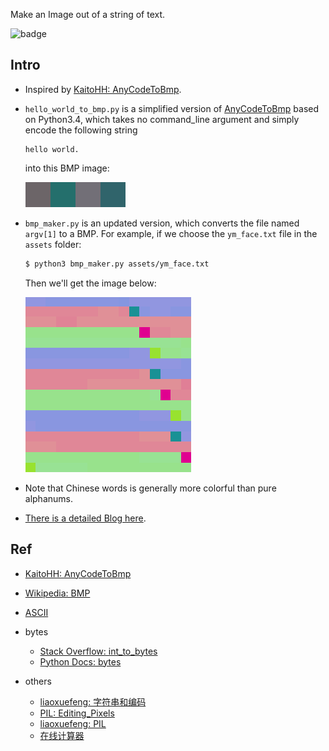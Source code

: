 Make an Image out of a string of text.

![badge](https://img.shields.io/badge/Python-3.4%2B-brightgreen.svg)

##	Intro

*	Inspired by [KaitoHH: AnyCodeToBmp](https://github.com/KaitoHH/AnyCodeToBmp).

*	`hello_world_to_bmp.py` is a simplified version of [AnyCodeToBmp](https://github.com/KaitoHH/AnyCodeToBmp) based on Python3.4, which takes no command_line argument and simply encode the following string

	```
	hello world.
	```
    
	into this BMP image:
    
	![bmp](https://raw.githubusercontent.com/jJayyyyyyy/bmp_maker/master/assets/expanded_demo1.bmp)

*	`bmp_maker.py` is an updated version, which converts the file named `argv[1]` to a BMP. For example, if we choose the `ym_face.txt` file in the `assets` folder:

	```bash
	$ python3 bmp_maker.py assets/ym_face.txt
	```
    
	Then we'll get the image below:

	![bmp](https://raw.githubusercontent.com/jJayyyyyyy/bmp_maker/master/assets/expanded_demo2.bmp)

*	Note that Chinese words is generally more colorful than pure alphanums.

*	[There is a detailed Blog here](https://jjayyyyyyy.github.io/2017/04/10/bmp_maker.html).

##	Ref

*	[KaitoHH: AnyCodeToBmp](https://github.com/KaitoHH/AnyCodeToBmp)
*	[Wikipedia: BMP](https://en.wikipedia.org/wiki/BMP_file_format)
*	[ASCII](http://www.96yx.com/tool/ASC2.htm)
*	bytes
	*	[Stack Overflow: int_to_bytes](http://stackoverflow.com/questions/21017698/converting-int-to-bytes-in-python-3)
	*	[Python Docs: bytes](https://docs.python.org/3/library/functions.html#bytes)

*	others
	*	[liaoxuefeng: 字符串和编码](http://www.liaoxuefeng.com/wiki/0014316089557264a6b348958f449949df42a6d3a2e542c000/001431918785710e86a1a120ce04925bae155012c7fc71e000)
	*	[PIL: Editing_Pixels](https://en.wikibooks.org/wiki/Python_Imaging_Library/Editing_Pixels)
	*	[liaoxuefeng: PIL](http://www.liaoxuefeng.com/wiki/0014316089557264a6b348958f449949df42a6d3a2e542c000/0014320027235877860c87af5544f25a8deeb55141d60c5000#0)
	*	[在线计算器](http://www.zxjsq.net/)
